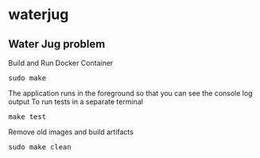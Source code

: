 # waterjug
<h2>Water Jug problem</h2>

Build and Run Docker Container
<pre>
sudo make
</pre>
The application runs in the foreground so that you can see the console log output
To run tests in a separate terminal
<pre>
make test
</pre>
Remove old images and build artifacts
<pre>
sudo make clean
</pre>
